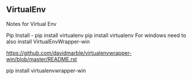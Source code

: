 ## VirtualEnv
Notes for Virtual Env

Pip Install - pip install virtualenv
pip install virtualenv
For windows need to also install VirtualEnvWrapper-win

https://github.com/davidmarble/virtualenvwrapper-win/blob/master/README.rst

pip install virtualenvwrapper-win